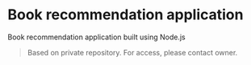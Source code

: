 # Book recommendation application
Book recommendation application built using Node.js
>Based on private repository. For access, please contact owner.
